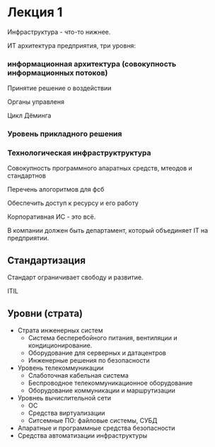# Лекция 1

Инфраструктура - что-то нижнее.

ИТ архитектура предприятия, три уровня:

### информационная архитектура (совокупность информационных потоков)

Принятие решение о воздействии

Органы управленя

Цикл Дёминга

### Уровень прикладного решения

### Технологическая инфраструктруктура

Совокупность программного апаратных средств, мтеодов и стандартнов

Перечень алогоритмов для фсб

Обеспечить доступ к ресурсу и его работу

Корпоративная ИС - это всё.

В компании должен быть департамент, который объединяет IT на предприятии.

## Стандартизация

Стандарт ограничивает свободу и развитие.

ITIL

## Уровни (страта)

- Страта инженерных систем
    - Система бесперебойного питания, вентиляции и кондиционирование.
    - Оборудование для серверных и датацентров
    - Инженерные решения по безопасности
- Уровень телекоммуникации
    - Слаботочная кабельная система
    - Беспроводное телекоммуникационное оборудование
    - Оборудование коммуникации и маршрутизации
- Уровнеь вычислительной сети
    - ОС
    - Средства виртуализации
    - Ситсемные ПО: файловые системы, СУБД
- Апаратные и программные средства безопасности
- Средства автоматизации инфраструктуры